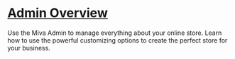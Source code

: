 # [Admin Overview](http://www.mivamerchant.com/videos/category/admin-overview)

Use the Miva Admin to manage everything about your online store. Learn how to use the powerful customizing options to create the perfect store for your business.


